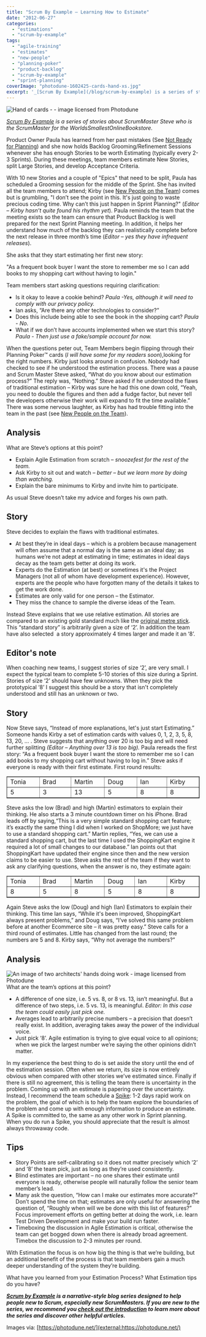 ```yaml
---
title: "Scrum By Example – Learning How to Estimate"
date: "2012-06-27"
categories: 
  - "estimations"
  - "scrum-by-example"
tags: 
  - "agile-training"
  - "estimates"
  - "new-people"
  - "planning-poker"
  - "product-backlog"
  - "scrum-by-example"
  - "sprint-planning"
coverImage: "photodune-1602425-cards-hand-xs.jpg"
excerpt: '_[Scrum By Example](/blog/scrum-by-example) is a series of stories about ScrumMaster'
---
```


![Hand of cards - - image licensed from Photodune](src/content/blog/scrummaster-tales-learning-how-to-estimate/images/photodune-1602425-cards-hand-xs.jpg)

_[Scrum By Example](/blog/scrum-by-example) is a series of stories about ScrumMaster Steve who is the ScrumMaster for the WorldsSmallestOnlineBookstore._

Product Owner Paula has learned from her past mistakes (See [Not Ready for Planning](/blog/the-scrummaster-tales)) and she now holds Backlog Grooming/Refinement Sessions whenever she has enough Stories to be worth Estimating (typically every 2-3 Sprints). During these meetings, team members estimate New Stories, split Large Stories, and develop Acceptance Criteria.

With 10 new Stories and a couple of "Epics" that need to be split, Paula has scheduled a Grooming session for the middle of the Sprint. She has invited all the team members to attend; Kirby (see [New People on the Team](blog/scrummaster-tales-new-people-on-the-team)) comes but is grumbling, "I don’t see the point in this. It's just going to waste precious coding time. Why can’t this just happen in Sprint Planning?" (_Editor – Kirby hasn’t quite found his rhythm yet_). Paula reminds the team that the meeting exists so the team can ensure that Product Backlog is well prepared for the next Sprint Planning meeting. In addition, it helps her understand how much of the backlog they can realistically complete before the next release in three month’s time (_Editor – yes they have infrequent releases_).

She asks that they start estimating her first new story:

"As a frequent book buyer I want the store to remember me so I can add books to my shopping cart without having to login."

Team members start asking questions requiring clarification:

- Is it okay to leave a cookie behind? _Paula -Yes, although it will need to comply with our privacy policy._
- Ian asks, “Are there any other technologies to consider?”
- Does this include being able to see the book in the shopping cart? _Paula - No._
- What if we don’t have accounts implemented when we start this story? _Paula - Then just use a fake/sample account for now._

When the questions peter out, Team Members begin flipping through their Planning Poker™ cards (_I will have some for my readers soon_),looking for the right numbers. Kirby just looks around in confusion. Nobody had checked to see if he understood the estimation process. There was a pause and Scrum Master Steve asked, “What do you know about our estimation process?” The reply was, “Nothing.” Steve asked if he understood the flaws of traditional estimation – Kirby was sure he had this one down cold, “Yeah, you need to double the figures and then add a fudge factor, but never tell the developers otherwise their work will expand to fit the time available.” There was some nervous laughter, as Kirby has had trouble fitting into the team in the past (see [New People on the Team](blog/scrummaster-tales-new-people-on-the-team)).

## Analysis

What are Steve’s options at this point?

- Explain Agile Estimation from scratch – _snoozefest for the rest of the team._
- Ask Kirby to sit out and watch – _better – but we learn more by doing than watching._
- Explain the bare minimums to Kirby and invite him to participate.

As usual Steve doesn’t take my advice and forges his own path.

## Story

Steve decides to explain the flaws with traditional estimates.

- At best they’re in ideal days – which is a problem because management will often assume that a normal day is the same as an ideal day; as humans we’re not adept at estimating in time; estimates in ideal days decay as the team gets better at doing its work.
- Experts do the Estimation (at best) or sometimes it's the Project Managers (not all of whom have development experience). However, experts are the people who have forgotten many of the details it takes to get the work done.
- Estimates are only valid for one person – the Estimator.
- They miss the chance to sample the diverse ideas of the Team.

Instead Steve explains that we use relative estimation. All stories are compared to an existing gold standard much like the [original metre stick](external:https://en.wikipedia.org/wiki/Metre#Prototype_metre_bar). This “standard story” is arbitrarily given a size of ‘2’. In addition the team have also selected  a story approximately 4 times larger and made it an ‘8’.

## Editor's note

When coaching new teams, I suggest stories of size ‘2’, are very small. I expect the typical team to complete 5-10 stories of this size during a Sprint. Stories of size ‘2’ should have few unknowns. When they pick the prototypical ‘8’ I suggest this should be a story that isn't completely understood and still has an unknown or two.

## Story

Now Steve says, “Instead of more explanations, let's just start Estimating.” Someone hands Kirby a set of estimation cards with values 0, 1, 2, 3, 5, 8, 13, 20, … . Steve suggests that anything over 20 is too big and will need further splitting _(Editor – Anything over 13 is too big)._ Paula rereads the first story: “As a frequent book buyer I want the store to remember me so I can add books to my shopping cart without having to log in.” Steve asks if everyone is ready with their first estimate. First round results:

<table border="1" cellspacing="0" cellpadding="0"><tbody><tr><td valign="top" width="83">Tonia</td><td valign="top" width="83">Brad</td><td valign="top" width="83">Martin</td><td valign="top" width="83">Doug</td><td valign="top" width="83">Ian</td><td valign="top" width="83">Kirby</td></tr><tr><td valign="top" width="83">5</td><td valign="top" width="83">3</td><td valign="top" width="83">13</td><td valign="top" width="83">5</td><td valign="top" width="83">8</td><td valign="top" width="83">8</td></tr></tbody></table>

Steve asks the low (Brad) and high (Martin) estimators to explain their thinking. He also starts a 3 minute countdown timer on his iPhone. Brad leads off by saying,“This is a very simple standard shopping cart feature; it’s exactly the same thing I did when I worked on ShopMore; we just have to use a standard shopping cart.” Martin replies, “Yes, we can use a standard shopping cart, but the last time I used the ShoppingKart engine it required a lot of small changes to our database.” Ian points out that ShoppingKart have updated their engine since then and the new version claims to be easier to use. Steve asks the rest of the team if they want to ask any clarifying questions, when the answer is no, they estimate again:

<table border="1" cellspacing="0" cellpadding="0"><tbody><tr><td valign="top" width="83">Tonia</td><td valign="top" width="83">Brad</td><td valign="top" width="83">Martin</td><td valign="top" width="74">Doug</td><td valign="top" width="92">Ian</td><td valign="top" width="83">Kirby</td></tr><tr><td valign="top" width="83">8</td><td valign="top" width="83">5</td><td valign="top" width="83">8</td><td valign="top" width="74">5</td><td valign="top" width="92">8</td><td valign="top" width="83">8</td></tr></tbody></table>

Again Steve asks the low (Doug) and high (Ian) Estimators to explain their thinking. This time Ian says, “While it's been improved, ShoppingKart always present problems,” and Doug says, “I’ve solved this same problem before at another Ecommerce site – it was pretty easy.” Steve calls for a third round of estimates. Little has changed from the last round; the numbers are 5 and 8. Kirby says, “Why not average the numbers?”

## Analysis

![An image of two architects' hands doing work - image licensed from Photodune ](src/content/blog/scrummaster-tales-learning-how-to-estimate/images/architects-xs.jpg)What are the team’s options at this point?

- A difference of one size, i.e. 5 vs. 8, or 8 vs. 13, isn’t meaningful. But a difference of two steps, i.e. 5 vs. 13, is meaningful. _Editor: In this case the team could easily just pick one._
- Averages lead to arbitrarily precise numbers – a precision that doesn’t really exist. In addition, averaging takes away the power of the individual voice.
- Just pick ‘8’. Agile estimation is trying to give equal voice to all opinions; when we pick the largest number we’re saying the other opinions didn’t matter.

In my experience the best thing to do is set aside the story until the end of the estimation session. Often when we return, its size is now entirely obvious when compared with other stories we’ve estimated since. Finally if there is still no agreement, this is telling the team there is uncertainty in the problem. Coming up with an estimate is papering over the uncertainty. Instead, I recommend the team schedule a [Spike](external:https://www.extremeprogramming.org/rules/spike.html): 1-2 days rapid work on the problem, the goal of which is to help the team explore the boundaries of the problem and come up with enough information to produce an estimate. A Spike is committed to, the same as any other work in Sprint planning. When you do run a Spike, you should appreciate that the result is almost always throwaway code.

## Tips

- Story Points are self-calibrating so it does not matter precisely which ‘2’ and ‘8’ the team pick, just as long as they’re used consistently.
- Blind estimates are important – no one shares their estimate until everyone is ready, otherwise people will naturally follow the senior team member’s lead.
- Many ask the question, “How can I make our estimates more accurate?” Don’t spend the time on that; estimates are only useful for answering the question of, “Roughly when will we be done with this list of features?” Focus improvement efforts on getting better at doing the work, i.e. learn Test Driven Development and make your build run faster.
- Timeboxing the discussion in Agile Estimation is critical, otherwise the team can get bogged down when there is already broad agreement. Timebox the discussion to 2-3 minutes per round.

With Estimation the focus is on how big the thing is that we’re building, but an additional benefit of the process is that team members gain a much deeper understanding of the system they’re building.

What have you learned from your Estimation Process? What Estimation tips do you have?

_**[Scrum by Example](/blog/category/scrum-by-example) is a narrative-style blog series designed to help people new to Scrum, especially new ScrumMasters. If you are new to the series, we recommend you [check out the introduction](/blog/scrum-by-example) to learn more about the series and discover other helpful articles.**_

Images via: [https://photodune.net/](external:https://photodune.net/)
